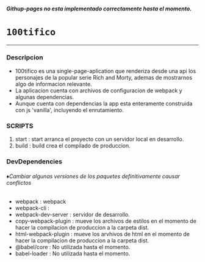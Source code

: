 ##### Githup-pages no esta implementado correctamente hasta el momento.
# `100tifico`
---
### Descripcion
+ 100tifico es una single-page-aplication que renderiza desde una api los personajes de la popular serie Rich and Morty, ademas de mostrarnos algo de informacion relevante.
+ La aplicacion cuenta con archivos de configuracion de webpack y algunas dependencias.
+ Aunque cuenta con dependencias la app esta enteramente construida con js 'vanilla', incluyendo el enrutamiento. 
### SCRIPTS 
1. start : start arranca el proyecto con un servidor local en desarrollo.
2. build : build crea el compilado de produccion.
### DevDependencies
###### ♦*Cambiar algunas versiones de los paquetes definitivamente causar conflictos*
+ webpack : webpack
+ webpack-cli : 
+ webpack-dev-server : servidor de desarrollo.
+ copy-webpack-plugin : mueve los archivos de estilos en el momento de hacer la compilacion de produccion a la carpeta dist.
+ html-webpack-plugin : mueve los arvhivos de html en el momento de hacer la compilacion de produccion a la carpeta dist.
+ @babel/core : No utilizada hasta el momento.
+ babel-loader : No utilizada hasta el momento.
